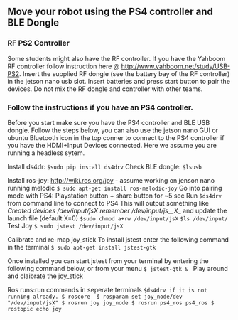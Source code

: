 ## Move your robot using the PS4 controller and BLE Dongle 

### RF PS2 Controller
Some students might also have the RF controller. If you have the Yahboom RF controller follow instruction here @ http://www.yahboom.net/study/USB-PS2. Insert the supplied RF dongle (see the 
battery bay of the RF controller) in the jetson nano usb slot. Insert batteries and press start button to pair the devices. Do not mix the RF 
dongle and controller with other teams.

### Follow the instructions if you have an PS4 controller.
Before you start make sure you have the PS4 controller and BLE USB dongle. Follow the steps below, you can also use the jetson nano GUI or ubuntu 
Bluetooth icon in the top conner to connect to the PS4 controller if you have the HDMI+Input Devices connected. Here we assume you are running a 
headless sytem. 

Install ds4dr: 
`$sudo pip install ds4drv`
Check BLE dongle:
`$lsusb`

Install ros-joy: http://wiki.ros.org/joy - assume working on jenson nano running melodic
`$ sudo apt-get install ros-melodic-joy`
Go into pairing mode with PS4: Playstation button + share button for ~5 sec
Run 
`$ds4drv` from command line to connect to PS4
This will output something like _Created devices /dev/input/jsX
remember /dev/input/js__X__ and update the launch file (default X=0)
`$sudo chmod a+rw /dev/input/jsX`
`$ls /dev/input/`
Test Joy
`$ sudo jstest /dev/input/jsX`

Calibrate and re-map joy_stick
To install jstest enter the following command in the terminal
`$ sudo apt-get install jstest-gtk`

Once installed you can start jstest from your terminal by entering the following command below, or from your menu
`$ jstest-gtk & `
Play around and claibrate the joy_stick

Ros runs:run commands in seperate terminals
`$ds4drv if it is not running already.
$ roscore 
$ rosparam set joy_node/dev "/dev/input/jsX"
$ rosrun joy joy_node
$ rosrun ps4_ros ps4_ros
$ rostopic echo joy`





